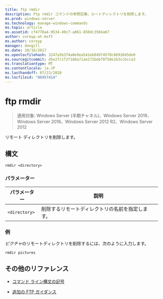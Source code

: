 ```yaml
---
title: ftp rmdir
description: Ftp rmdir コマンドの参照記事。ルートディレクトリを削除します。
ms.prod: windows-server
ms.technology: manage-windows-commands
ms.topic: article
ms.assetid: cf4778a4-9534-49c7-a061-850dc3504a67
author: coreyp-at-msft
ms.author: coreyp
manager: dongill
ms.date: 10/16/2017
ms.openlocfilehash: 3247a5b374a0e9ea541eb04974570c6691045de0
ms.sourcegitcommit: d5e27c1f2f168a71ae272bebf8f50e1b3ccbcca3
ms.translationtype: MT
ms.contentlocale: ja-JP
ms.lasthandoff: 07/23/2020
ms.locfileid: "86957414"
---
```

# <a name="ftp-rmdir"></a>ftp rmdir

> 適用対象: Windows Server (半期チャネル)、Windows Server 2019、Windows Server 2016、Windows Server 2012 R2、Windows Server 2012

リモート ディレクトリを削除します。

## <a name="syntax"></a>構文

```
rmdir <directory>
```

### <a name="parameters"></a>パラメーター

| パラメーター | 説明 |
| --------- | ----------- |
| `<directory>` | 削除するリモートディレクトリの名前を指定します。 |

### <a name="examples"></a>例

*ピクチャ*のリモートディレクトリを削除するには、次のように入力します。

```
rmdir pictures
```

## <a name="additional-references"></a>その他のリファレンス

- [コマンド ライン構文の記号](command-line-syntax-key.md)

- [追加の FTP ガイダンス](/previous-versions/orphan-topics/ws.10/cc756013(v=ws.10))
